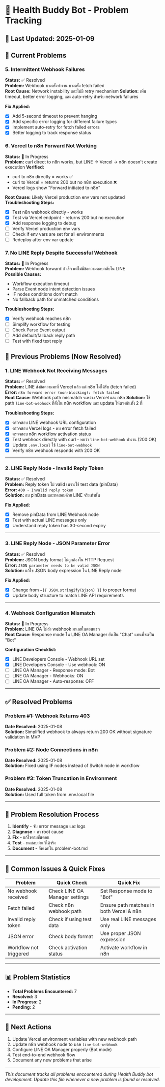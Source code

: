 # 🐛 Health Buddy Bot - Problem Tracking

## 📅 Last Updated: 2025-01-09

## 🔴 Current Problems

### 5. Intermittent Webhook Failures
**Status:** ✅ Resolved  
**Problem:** Webhook บางครั้งทำงาน บางครั้ง fetch failed  
**Root Cause:** Network instability และไม่มี retry mechanism
**Solution:** เพิ่ม timeout, better error logging, และ auto-retry สำหรับ network failures

**Fix Applied:**
- [x] Add 5-second timeout to prevent hanging
- [x] Add specific error logging for different failure types
- [x] Implement auto-retry for fetch failed errors
- [x] Better logging to track response status

### 6. Vercel to n8n Forward Not Working
**Status:** 🔄 In Progress  
**Problem:** curl direct to n8n works, but LINE → Vercel → n8n doesn't create execution
**Verified:** 
- curl to n8n directly = works ✅
- curl to Vercel = returns 200 but no n8n execution ❌
- Vercel logs show "Forward initiated to n8n"

**Root Cause:** Likely Vercel production env vars not updated
**Troubleshooting Steps:**
- [x] Test n8n webhook directly - works
- [x] Test via Vercel endpoint - returns 200 but no execution
- [x] Add response logging to debug
- [ ] Verify Vercel production env vars
- [ ] Check if env vars are set for all environments
- [ ] Redeploy after env var update

### 7. No LINE Reply Despite Successful Webhook  
**Status:** 🔄 In Progress  
**Problem:** Webhook forward สำเร็จ แต่ไม่มีข้อความตอบกลับใน LINE  
**Possible Causes:**
- Workflow execution timeout
- Parse Event node intent detection issues
- IF nodes conditions don't match
- No fallback path for unmatched conditions

**Troubleshooting Steps:**
- [x] Verify webhook reaches n8n 
- [ ] Simplify workflow for testing
- [ ] Check Parse Event output
- [ ] Add default/fallback reply path
- [ ] Test with fixed text reply

## 🔴 Previous Problems (Now Resolved)

### 1. LINE Webhook Not Receiving Messages
**Status:** ✅ Resolved  
**Problem:** LINE ส่งข้อความมาที่ Vercel แล้ว แต่ n8n ไม่ได้รับ (fetch failed)  
**Error:** `n8n forward error (non-blocking): fetch failed`  
**Root Cause:** Webhook path mismatch ระหว่าง Vercel และ n8n
**Solution:** ใช้ path `line-bot-webhook` ที่ตั้งใน n8n workflow และ update ให้ตรงกันทั้ง 2 ที่

**Troubleshooting Steps:**
- [x] ตรวจสอบ LINE webhook URL configuration
- [x] ตรวจสอบ Vercel logs - พบ error fetch failed
- [x] ตรวจสอบ n8n workflow activation status
- [x] Test webhook directly with curl - พบว่า `line-bot-webhook` ทำงาน (200 OK)
- [x] Update `.env.local` ใช้ `line-bot-webhook`
- [x] Verify n8n webhook responds with 200 OK

---

### 2. LINE Reply Node - Invalid Reply Token
**Status:** ✅ Resolved  
**Problem:** Reply token ไม่ valid เพราะใช้ test data (pinData)  
**Error:** `400 - Invalid reply token`  
**Solution:** ลบ pinData และทดสอบด้วย LINE จริงเท่านั้น

**Fix Applied:**
- [x] Remove pinData from LINE Webhook node
- [x] Test with actual LINE messages only
- [x] Understand reply token has 30-second expiry

---

### 3. LINE Reply Node - JSON Parameter Error
**Status:** ✅ Resolved  
**Problem:** JSON body format ไม่ถูกต้องใน HTTP Request  
**Error:** `JSON parameter needs to be valid JSON`  
**Solution:** แก้ไข JSON body expression ใน LINE Reply node

**Fix Applied:**
- [x] Change from `={{ JSON.stringify($json) }}` to proper format
- [x] Update body structure to match LINE API requirements

---

### 4. Webhook Configuration Mismatch
**Status:** 🔄 In Progress  
**Problem:** LINE OA ไม่ส่ง webhook มาเลยในตอนแรก  
**Root Cause:** Response mode ใน LINE OA Manager ยังเป็น "Chat" แทนที่จะเป็น "Bot"

**Configuration Checklist:**
- [x] LINE Developers Console - Webhook URL set
- [x] LINE Developers Console - Use webhook: ON
- [ ] LINE OA Manager - Response mode: Bot
- [ ] LINE OA Manager - Webhooks: ON
- [ ] LINE OA Manager - Auto-response: OFF

---

## ✅ Resolved Problems

### Problem #1: Webhook Returns 403
**Date Resolved:** 2025-01-08  
**Solution:** Simplified webhook to always return 200 OK without signature validation in MVP

### Problem #2: Node Connections in n8n
**Date Resolved:** 2025-01-08  
**Solution:** Fixed using IF nodes instead of Switch node in workflow

### Problem #3: Token Truncation in Environment
**Date Resolved:** 2025-01-08  
**Solution:** Used full token from .env.local file

---

## 📝 Problem Resolution Process

1. **Identify** - จับ error message และ logs
2. **Diagnose** - หา root cause 
3. **Fix** - แก้ไขตามขั้นตอน
4. **Test** - ทดสอบว่าแก้ได้จริง
5. **Document** - อัพเดทใน problem-bot.md

---

## 🔧 Common Issues & Quick Fixes

| Problem | Quick Check | Quick Fix |
|---------|-------------|-----------|
| No webhook received | Check LINE OA Manager settings | Set Response mode to "Bot" |
| Fetch failed | Check n8n webhook path | Ensure path matches in both Vercel & n8n |
| Invalid reply token | Check if using test data | Use real LINE messages only |
| JSON error | Check body format | Use proper JSON expression |
| Workflow not triggered | Check activation status | Activate workflow in n8n |

---

## 📊 Problem Statistics

- **Total Problems Encountered:** 7
- **Resolved:** 3
- **In Progress:** 2
- **Pending:** 2

---

## 🚀 Next Actions

1. Update Vercel environment variables with new webhook path
2. Update n8n webhook node to use `line-bot-webhook`
3. Configure LINE OA Manager properly (Bot mode)
4. Test end-to-end webhook flow
5. Document any new problems that arise

---

*This document tracks all problems encountered during Health Buddy bot development. Update this file whenever a new problem is found or resolved.*